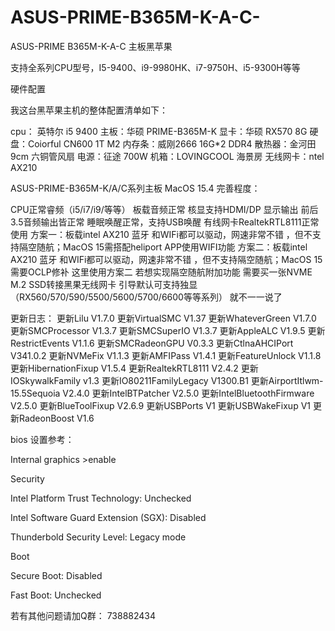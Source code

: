 # ASUS-PRIME-B365M-K-A-C-
ASUS-PRIME B365M-K-A-C 主板黑苹果

支持全系列CPU型号，I5-9400、i9-9980HK、i7-9750H、i5-9300H等等

硬件配置

我这台黑苹果主机的整体配置清单如下：

cpu： 英特尔 i5 9400
主板：华硕 PRIME-B365M-K
显卡：华硕 RX570 8G
硬盘：Coiorful CN600 1T M2
内存条：威刚2666 16G*2 DDR4
散热器：金河田 9cm 六铜管风扇
电源：征途 700W
机箱：LOVINGCOOL 海景房
无线网卡：ntel AX210

ASUS-PRIME-B365M-K/A/C系列主板 MacOS 15.4 完善程度：

CPU正常睿频（i5/i7/i9/等等）
板载音频正常
核显支持HDMI/DP 显示输出
前后3.5音频输出皆正常
睡眠唤醒正常，支持USB唤醒
有线网卡RealtekRTL8111正常使用
方案一：板载intel AX210 蓝牙 和WIFi都可以驱动，网速非常不错 ，但不支持隔空随航；MacOS 15需搭配heliport APP使用WIFI功能
方案二：板载intel AX210 蓝牙 和WIFi都可以驱动，网速非常不错 ，但不支持隔空随航；MacOS 15  需要OCLP修补  这里使用方案二
若想实现隔空随航附加功能 需要买一张NVME M.2 SSD转接黑果无线网卡
引导默认可支持独显（RX560/570/590/5500/5600/5700/6600等等系列）
就不一一说了

更新日志：
更新Lilu V1.7.0
更新VirtualSMC V1.37
更新WhateverGreen V1.7.0
更新SMCProcessor V1.3.7
更新SMCSuperIO V1.3.7
更新AppleALC V1.9.5
更新RestrictEvents V1.1.6
更新SMCRadeonGPU V0.3.3
更新CtlnaAHCIPort V341.0.2
更新NVMeFix V1.1.3
更新AMFIPass V1.4.1
更新FeatureUnlock V1.1.8
更新HibernationFixup V1.5.4
更新RealtekRTL8111 V2.4.2
更新IOSkywalkFamily v1.3
更新IO80211FamilyLegacy V1300.B1
更新AirportItlwm-15.5Sequoia V2.4.0
更新IntelBTPatcher V2.5.0
更新IntelBluetoothFirmware V2.5.0
更新BlueToolFixup V2.6.9
更新USBPorts V1
更新USBWakeFixup V1
更新RadeonBoost V1.6

bios 设置参考：

Internal graphics >enable

Security

Intel Platform Trust Technology: Unchecked

Intel Software Guard Extension (SGX): Disabled

Thunderbold Security Level: Legacy mode

Boot

Secure Boot: Disabled

Fast Boot: Unchecked

若有其他问题请加Q群：
738882434
